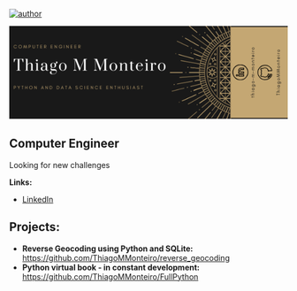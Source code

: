[![author](https://img.shields.io/badge/Author-thiagommonteiro-blue)](https://www.linkedin.com/in/thiago-m-monteiro/) 

![banner pessoal](https://github.com/ThiagoMMonteiro/Portfolio/blob/master/Thiago%20M%20Monteiro.png)


## Computer Engineer
Looking for new challenges

**Links:**
* [LinkedIn](https://www.linkedin.com/in/thiago-m-monteiro/)

## Projects:

* **Reverse Geocoding using Python and SQLite:** https://github.com/ThiagoMMonteiro/reverse_geocoding
* **Python virtual book - in constant development:** https://github.com/ThiagoMMonteiro/FullPython
